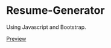 # Resume-Generator

Using Javascript and Bootstrap.

[Preview](https://cat-meoww.github.io/Resume-Generator/)

